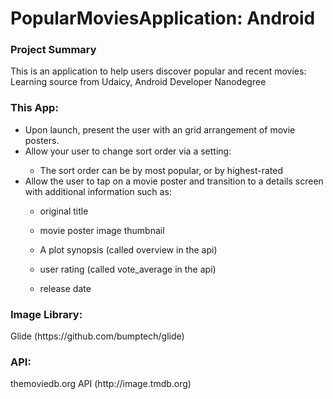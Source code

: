 # PopularMoviesApplication: Android

<body>
  <h3>Project Summary</h3>
  <p>This is an application to help users discover popular and recent movies: Learning source from Udaicy, Android Developer Nanodegree</p>
  
  <h3>This App:</h3>
    <ul>
      <li>Upon launch, present the user with an grid arrangement of movie posters.</li>
      <li>Allow your user to change sort order via a setting:</li>
        <ul>
          <li>The sort order can be by most popular, or by highest-rated</li>
        </ul>
      <li>Allow the user to tap on a movie poster and transition to a details screen with additional information such as:</li>
        <ul>
          <li>original title</li>
        </ul>
        <ul>
          <li>movie poster image thumbnail</li>
        </ul>
        <ul>
         <li>A plot synopsis (called overview in the api)</li>
        </ul>
        <ul>
         <li>user rating (called vote_average in the api)</li>
        </ul>
        <ul>
          <li>release date</li>
        </ul>
    </ul>
  
  <h3>Image Library:</h3>
  <p> Glide (https://github.com/bumptech/glide)</p>
  
  <h3>API:</h3>
  <p> themoviedb.org API (http://image.tmdb.org)</p>
</body>
